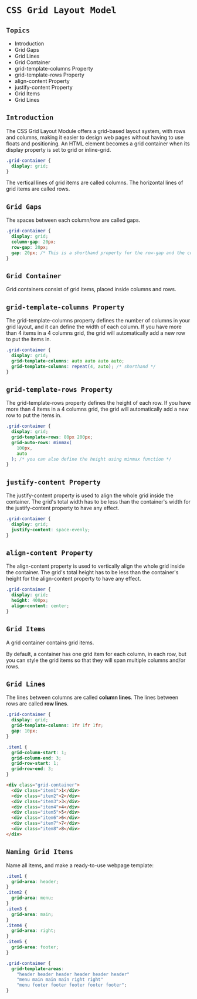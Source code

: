 # `CSS Grid Layout Model`

## `Topics`

- Introduction
- Grid Gaps
- Grid Lines
- Grid Container
- grid-template-columns Property
- grid-template-rows Property
- align-content Property
- justify-content Property
- Grid Items
- Grid Lines

## `Introduction`

The CSS Grid Layout Module offers a grid-based layout system, with rows and columns, making it easier to design web pages without having to use floats and positioning.
An HTML element becomes a grid container when its display property is set to grid or inline-grid.

```css
.grid-container {
  display: grid;
}
```

The vertical lines of grid items are called columns.
The horizontal lines of grid items are called rows.

## `Grid Gaps`

The spaces between each column/row are called gaps.

```css
.grid-container {
  display: grid;
  column-gap: 20px;
  row-gap: 20px;
  gap: 20px; /* This is a shorthand property for the row-gap and the column-gap properties */
}
```

## `Grid Container`

Grid containers consist of grid items, placed inside columns and rows.

## `grid-template-columns Property`

The grid-template-columns property defines the number of columns in your grid layout, and it can define the width of each column.
If you have more than 4 items in a 4 columns grid, the grid will automatically add a new row to put the items in.

```css
.grid-container {
  display: grid;
  grid-template-columns: auto auto auto auto;
  grid-template-columns: repeat(4, auto); /* shorthand */
}
```

## `grid-template-rows Property`

The grid-template-rows property defines the height of each row.
If you have more than 4 items in a 4 columns grid, the grid will automatically add a new row to put the items in.

```css
.grid-container {
  display: grid;
  grid-template-rows: 80px 200px;
  grid-auto-rows: minmax(
    100px,
    auto
  ); /* you can also define the height using minmax function */
}
```

## `justify-content Property`

The justify-content property is used to align the whole grid inside the container.
The grid's total width has to be less than the container's width for the justify-content property to have any effect.

```css
.grid-container {
  display: grid;
  justify-content: space-evenly;
}
```

## `align-content Property`

The align-content property is used to vertically align the whole grid inside the container.
The grid's total height has to be less than the container's height for the align-content property to have any effect.

```css
.grid-container {
  display: grid;
  height: 400px;
  align-content: center;
}
```

## `Grid Items`

A grid container contains grid items.

By default, a container has one grid item for each column, in each row, but you can style the grid items so that they will span multiple columns and/or rows.

## `Grid Lines`

The lines between columns are called **column lines**.
The lines between rows are called **row lines**.

```css
.grid-container {
  display: grid;
  grid-template-columns: 1fr 1fr 1fr;
  gap: 10px;
}

.item1 {
  grid-column-start: 1;
  grid-column-end: 3;
  grid-row-start: 1;
  grid-row-end: 3;
}
```

```html
<div class="grid-container">
  <div class="item1">1</div>
  <div class="item2">2</div>
  <div class="item3">3</div>
  <div class="item4">4</div>
  <div class="item5">5</div>
  <div class="item6">6</div>
  <div class="item7">7</div>
  <div class="item8">8</div>
</div>
```

## `Naming Grid Items`

Name all items, and make a ready-to-use webpage template:

```css
.item1 {
  grid-area: header;
}
.item2 {
  grid-area: menu;
}
.item3 {
  grid-area: main;
}
.item4 {
  grid-area: right;
}
.item5 {
  grid-area: footer;
}

.grid-container {
  grid-template-areas:
    "header header header header header header"
    "menu main main main right right"
    "menu footer footer footer footer footer";
}
```
